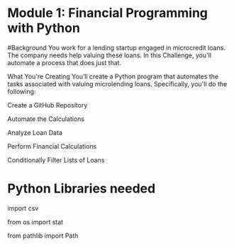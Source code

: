 # Module 1: Financial Programming with Python

#Background
You work for a lending startup engaged in microcredit loans. The company needs help valuing these loans. In this Challenge, you'll automate a process that does just that.

What You're Creating
You’ll create a Python program that automates the tasks associated with valuing microlending loans. Specifically, you'll do the following:

Create a GitHub Repository

Automate the Calculations

Analyze Loan Data

Perform Financial Calculations

Conditionally Filter Lists of Loans


# Python Libraries needed

import csv

from os import stat

from pathlib import Path
